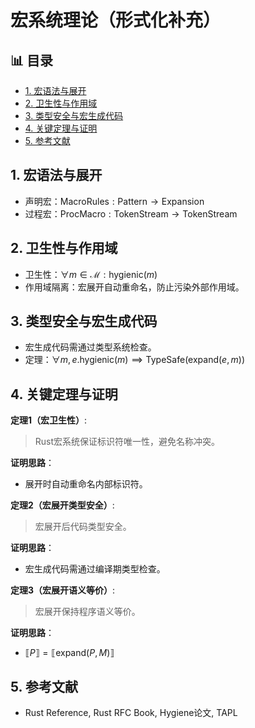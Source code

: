 ﻿# 宏系统理论（形式化补充）


## 📊 目录

- [1. 宏语法与展开](#1-宏语法与展开)
- [2. 卫生性与作用域](#2-卫生性与作用域)
- [3. 类型安全与宏生成代码](#3-类型安全与宏生成代码)
- [4. 关键定理与证明](#4-关键定理与证明)
- [5. 参考文献](#5-参考文献)


## 1. 宏语法与展开

- 声明宏：$\text{MacroRules}: \text{Pattern} \to \text{Expansion}$
- 过程宏：$\text{ProcMacro}: \text{TokenStream} \to \text{TokenStream}$

## 2. 卫生性与作用域

- 卫生性：$\forall m \in \mathcal{M}: \text{hygienic}(m)$
- 作用域隔离：宏展开自动重命名，防止污染外部作用域。

## 3. 类型安全与宏生成代码

- 宏生成代码需通过类型系统检查。
- 定理：$\forall m, e. \text{hygienic}(m) \implies \text{TypeSafe}(\text{expand}(e, m))$

## 4. 关键定理与证明

**定理1（宏卫生性）**:
> Rust宏系统保证标识符唯一性，避免名称冲突。

**证明思路**：

- 展开时自动重命名内部标识符。

**定理2（宏展开类型安全）**:
> 宏展开后代码类型安全。

**证明思路**：

- 宏生成代码需通过编译期类型检查。

**定理3（宏展开语义等价）**:
> 宏展开保持程序语义等价。

**证明思路**：

- $\llbracket P \rrbracket = \llbracket \text{expand}(P, M) \rrbracket$

## 5. 参考文献

- Rust Reference, Rust RFC Book, Hygiene论文, TAPL

